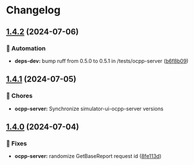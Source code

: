 # Changelog

## [1.4.2](https://github.com/SAP/e-mobility-charging-stations-simulator/compare/ocpp-server@v1.4.1...ocpp-server@v1.4.2) (2024-07-06)

### 🤖 Automation

- **deps-dev:** bump ruff from 0.5.0 to 0.5.1 in /tests/ocpp-server ([b6f8b09](https://github.com/SAP/e-mobility-charging-stations-simulator/commit/b6f8b09baf035ba075a837cb9199e821b2deb6fa))

## [1.4.1](https://github.com/SAP/e-mobility-charging-stations-simulator/compare/ocpp-server@v1.4.0...ocpp-server@v1.4.1) (2024-07-05)

### 🧹 Chores

- **ocpp-server:** Synchronize simulator-ui-ocpp-server versions

## [1.4.0](https://github.com/SAP/e-mobility-charging-stations-simulator/compare/ocpp-server-v1.3.7...ocpp-server@v1.4.0) (2024-07-04)

### 🐞 Fixes

- **ocpp-server:** randomize GetBaseReport request id ([8fe113d](https://github.com/SAP/e-mobility-charging-stations-simulator/commit/8fe113d7ae764df93daaa7a69c6fe810b6703587))
